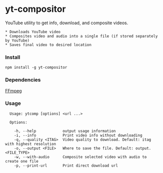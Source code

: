 # yt-compositor
YouTube utility to get info, download, and composite videos.

    * Downloads YouTube video
    * Composites video and audio into a single file (if stored separately by YouTube)
    * Saves final video to desired location

### Install
`npm install -g yt-compositor`

### Dependencies
[FFmpeg](https://www.ffmpeg.org/)

### Usage
```
  Usage: ytcomp [options] <url ...>

  Options:

    -h, --help            output usage information
    -i, --info            Print video info without downloading
    -q, --quality <ITAG>  Video quality to download. Default: itag with highest resolution
    -o, --output <FILE>   Where to save the file. Default: output.<FILE_TYPE>
    -w, --with-audio      Composite selected video with audio to create one file
    -p, --print-url       Print direct download url
```
